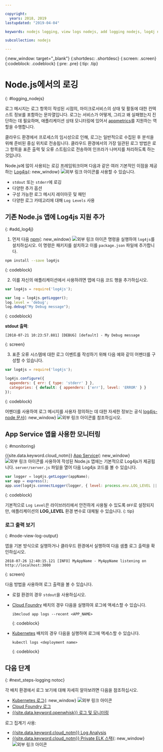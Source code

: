 ```yaml
---

copyright:
  years: 2018, 2019
lastupdated: "2019-04-04"

keywords: nodejs logging, view logs nodejs, add logging nodejs, log4j nodejs, stdout nodejs, nodejs log, output nodejs, nodejs logger

subcollection: nodejs

---
```


{:new_window: target="_blank"}
{:shortdesc: .shortdesc}
{:screen: .screen}
{:codeblock: .codeblock}
{:pre: .pre}
{:tip: .tip}

# Node.js에서의 로깅
{: #logging_nodejs}

로그 메시지는 로그 항목이 작성된 시점의, 마이크로서비스의 상태 및 활동에 대한 컨텍스트 정보를 포함하는 문자열입니다. 로그는 서비스가 어떻게, 그리고 왜 실패했는지 진단하는 데 필요하며, 애플리케이션 상태 모니터링에 있어서 [appmetrics](/docs/node?topic=nodejs-metrics)를 지원하는 역할을 수행합니다.

클라우드 환경에서 프로세스의 임시성으로 인해, 로그는 일반적으로 수집된 후 분석을 위해 준비된 중심 위치로 전송됩니다. 클라우드 환경에서의 가장 일관된 로그 방법은 로그 항목을 표준 출력 및 오류 스트림으로 전송하여 인프라가 나머지를 처리하도록 하는 것입니다.

Node.js에 많이 사용되는 로깅 프레임워크이며 다음과 같은 여러 기본적인 이점을 제공하는 [Log4js](https://github.com/log4js-node/log4js-node){: new_window} ![외부 링크 아이콘](../icons/launch-glyph.svg "외부 링크 아이콘")를 사용할 수 있습니다. 
* `stdout` 또는 `stderr`에 로깅
* 다양한 추가 옵션
* 구성 가능한 로그 메시지 레이아웃 및 패턴
* 다양한 로그 카테고리에 대해 `Log Levels` 사용

## 기존 Node.js 앱에 Log4js 지원 추가
{: #add_log4j}

1. 먼저 다음 [npm](https://nodejs.org/){: new_window} ![외부 링크 아이콘](../icons/launch-glyph.svg "외부 링크 아이콘") 명령을 실행하여 `log4js`를 설치하십시오. 이 명령은 패키지를 설치하고 이를 `package.json` 파일에 추가합니다.
  ```bash
  npm install --save log4js
  ```
  {: codeblock}

2. 이를 자신의 애플리케이션에서 사용하려면 앱에 다음 코드 행을 추가하십시오.
  ```js
  var log4js = require('log4js');

  var log = log4js.getLogger();
  log.level = 'debug';
  log.debug("My Debug message");
  ```
  {: codeblock}

  **stdout 출력**:
  ```
  [2018-07-21 10:23:57.881] [DEBUG] [default] - My Debug message
  ```
  {: screen}

3. 표준 오류 시스템에 대한 로그 이벤트를 작성하기 위해 다음 예와 같이 어펜더를 구성할 수 있습니다.
  ```js
  var log4js = require('log4js');
  
  log4js.configure({
    appenders: { err: { type: 'stderr' } },
    categories: { default: { appenders: ['err'], level: 'ERROR' } }
  });
  ```
  {: codeblock}

  어펜더를 사용하여 로그 메시지를 사용자 정의하는 데 대한 자세한 정보는 공식 [log4js-node 문서](https://log4js-node.github.io/log4js-node/){: new_window} ![외부 링크 아이콘](../icons/launch-glyph.svg "외부 링크 아이콘")를 참조하십시오.

## App Service 앱을 사용한 모니터링
{: #monitoring}

{{site.data.keyword.cloud_notm}} [App Service](https://cloud.ibm.com/developer/appservice/dashboard){: new_window} ![외부 링크 아이콘](../icons/launch-glyph.svg "외부 링크 아이콘")를 사용하여 작성된 Node.js 앱에는 기본적으로 Log4js가 제공됩니다. `server/server.js` 파일을 열어 다음 Log4js 코드를 볼 수 있습니다.
```js
var logger = log4js.getLogger(appName);
var app = express();
app.use(log4js.connectLogger(logger, { level: process.env.LOG_LEVEL || 'info' }));
```
{: codeblock}

기본적으로 `Log Level`은 라이브러리에서 안전하게 사용될 수 있도록 `OFF`로 설정되지만, 애플리케이션의 **LOG_LEVEL** 환경 변수로 대체될 수 있습니다.
{: tip}

### 로그 출력 보기
{: #node-view-log-output}

앱을 기본 방식으로 실행하거나 클라우드 환경에서 실행하여 다음 샘플 로그 출력을 확인하십시오.
```
2018-07-26 12:40:15.121 [INFO] MyAppName - MyAppName listening on http://localhost:3000
```
{: screen}

다음 방법을 사용하여 로그 출력을 볼 수 있습니다.
* 로컬 환경의 경우 `stdout`을 사용하십시오.
* [Cloud Foundry](/docs/services/CloudLogAnalysis/cfapps/logging_cf_apps.html) 배치의 경우 다음을 실행하여 로그에 액세스할 수 있습니다.
  ```
  ibmcloud app logs --recent <APP_NAME>
  ```
  {: codeblock}

* [Kubernetes](https://kubernetes.io/docs/concepts/cluster-administration/logging/) 배치의 경우 다음을 실행하여 로그에 액세스할 수 있습니다.
  ```
  kubectl logs <deployment name>
  ```
  {: codeblock}

## 다음 단계
{: #next_steps-logging notoc}

각 배치 환경에서 로그 보기에 대해 자세히 알아보려면 다음을 참조하십시오.
* [Kubernetes 로그](https://kubernetes.io/docs/concepts/cluster-administration/logging/){: new_window} ![외부 링크 아이콘](../icons/launch-glyph.svg "외부 링크 아이콘")
* [Cloud Foundry 로그](/docs/services/CloudLogAnalysis/cfapps?topic=cloudloganalysis-logging_cf_apps#logging_cf_apps)
* [{{site.data.keyword.openwhisk}} 로그 및 모니터링](/docs/openwhisk?topic=cloud-functions-openwhisk_logs#openwhisk_logs)

로그 집계기 사용:
* [{{site.data.keyword.cloud_notm}} Log Analysis](/docs/services/CloudLogAnalysis?topic=cloudloganalysis-log_analysis_ov#log_analysis_ov)
* [{{site.data.keyword.cloud_notm}} Private ELK 스택](https://www.ibm.com/support/knowledgecenter/en/SSBS6K_2.1.0.2/manage_metrics/logging_elk.html){: new_window} ![외부 링크 아이콘](../icons/launch-glyph.svg "외부 링크 아이콘")
